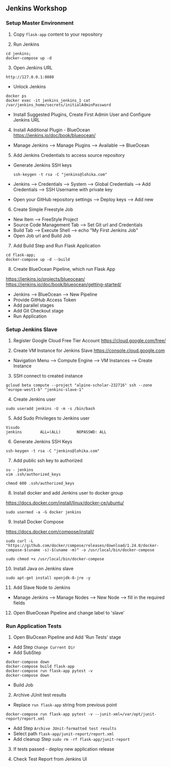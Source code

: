 ##  Jenkins Workshop

### Setup Master Environment

1. Copy ```flask-app``` content to your repository

2. Run Jenkins
```
cd jenkins;
docker-compose up -d
```

3. Open Jenkins URL
```
http://127.0.0.1:8080
```

 * Unlock Jenkins

  ```
docker ps
docker exec -it jenkins_jenkins_1 cat /var/jenkins_home/secrets/initialAdminPassword
```

  * Install Suggested Plugins, Create First Admin User and Configure Jenkins URL


4. Install Additional Plugin - BlueOcean
https://jenkins.io/doc/book/blueocean/

  * Manage Jenkins --> Manage Plugins --> Available --> BlueOcean


5. Add Jenkins Credentials to access source repository

  * Generate Jenkins SSH keys

    `ssh-keygen -t rsa -C "jenkins@lohika.com"`

  * Jenkins --> Credentials --> System -->
   Global Credentials --> Add Credentials --> SSH Username with private key

   * Open your GitHub repository settings --> Deploy keys -->
   Add new

6. Create Simple Freestyle Job

  * New Item --> FreeStyle Project
  * Source Code Management Tab --> Set Git url and Credentials
  * Build Tab --> Execute Shell --> echo "My First Jenkins Job"
  * Open Job url and Build Job


7. Add Build Step and Run Flask Application

  ```
  cd flask-app;
  docker-compose up -d --build
  ```

8. Create BlueOcean Pipeline, which run Flask App

https://jenkins.io/projects/blueocean/
https://jenkins.io/doc/book/blueocean/getting-started/

  * Jenkins --> BlueOcean --> New Pipeline
  * Provide GitHub Access Token
  * Add parallel stages
  * Add Git Checkout stage
  * Run Application

### Setup Jenkins Slave

1. Register Google Cloud Free Tier Account
https://cloud.google.com/free/

2. Create VM Instance for Jenkins Slave
https://console.cloud.google.com

  * Navigation Menu --> Compute Engine --> VM Instances --> Create Instance


3. SSH connect to created instance

```
gcloud beta compute --project "alpine-scholar-232716" ssh --zone "europe-west1-b" "jenkins-slave-1"
```

4. Create Jenkins user

```
sudo useradd jenkins -U -m -s /bin/bash
```
5. Add Sudo Privileges to Jenkins user

```
Visudo 
jenkins        ALL=(ALL)       NOPASSWD: ALL
```

6. Generate Jenkins SSH Keys

```
ssh-keygen -t rsa -C "jenkins@lohika.com"
```

7. Add public ssh key to authorized

```
su - jenkins
vim .ssh/authorized_keys

chmod 600 .ssh/authorized_keys
```

8. Install docker and add Jenkins user to docker group

https://docs.docker.com/install/linux/docker-ce/ubuntu/

```
sudo usermod -a -G docker jenkins
```

9. Install Docker Compose

https://docs.docker.com/compose/install/

```
sudo curl -L "https://github.com/docker/compose/releases/download/1.24.0/docker-compose-$(uname -s)-$(uname -m)" -o /usr/local/bin/docker-compose

sudo chmod +x /usr/local/bin/docker-compose
```

10. Install Java on Jenkins slave

```
sudo apt-get install openjdk-8-jre -y
```

11. Add Slave Node to Jenkins

  * Manage Jenkins --> Manage Nodes --> New Node -->
  fill in the required fields


12. Open BlueOcean Pipeline and change label to 'slave'

### Run Application Tests

1. Open BluOcean Pipeline and Add 'Run Tests' stage

  * Add Step `Change Current Dir`
  * Add SubStep

  ```
docker-compose down
docker-compose build flask-app
docker-compose run flask-app pytest -v
docker-compose down
```
  * Build Job


2. Archive JUnit test results

  * Replace `run flask-app` string from previous point

  ```
  docker-compose run flask-app pytest -v --junit-xml=/var/opt/junit-report/report.xml
  ```

  * Add Step `Archive JUnit-formatted test results`
  * Select path `flask-app/junit-report/report.xml`
  * Add cleanup Step `sudo rm -rf flask-app/junit-report`


3. If tests passed - deploy new application release

4. Check Test Report from Jenkins UI
